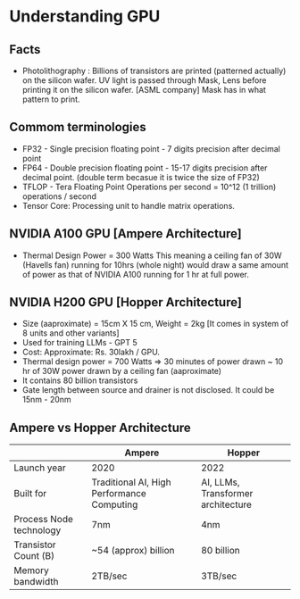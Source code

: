 # Understanding GPU

## Facts

- Photolithography : Billions of transistors are printed (patterned actually) on the silicon wafer.
  UV light is passed through Mask, Lens before printing it on the silicon wafer. [ASML company]
  Mask has in what pattern to print.

## Commom terminologies

- FP32 - Single precision floating point -  7 digits precision after decimal point
- FP64 - Double precision floating point -  15-17 digits precision after decimal point. 
        (double term becasue it is twice the size of FP32)
- TFLOP - Tera Floating Point Operations per second = 10^12 (1 trillion) operations / second
- Tensor Core: Processing unit to handle matrix operations.

## NVIDIA A100 GPU [Ampere Architecture]

- Thermal Design Power = 300 Watts
  This meaning a ceiling fan of 30W (Havells fan) running for 10hrs (whole night)
  would draw a same amount of power as that of NVIDIA A100 running for 1 hr at full power.


## NVIDIA H200 GPU [Hopper Architecture]

- Size (aaproximate) = 15cm X 15 cm, Weight = 2kg [It comes in system of 8 units and other variants]
- Used for training LLMs - GPT 5
- Cost: Approximate: Rs. 30lakh / GPU.
- Thermal design power = 700 Watts => 30 minutes of power drawn ~ 10 hr of 30W power drawn by a ceiling fan (aaproximate)
- It contains 80 billion transistors
- Gate length between source and drainer is not disclosed. It could be 15nm - 20nm

## Ampere vs Hopper Architecture

|  | Ampere | Hopper |
|------|------|------|
| Launch year | 2020 | 2022 |
| Built for | Traditional AI, High Performance Computing | AI, LLMs, Transformer architecture |
| Process Node technology | 7nm | 4nm |
| Transistor Count (B) | ~54 (approx) billion | 80 billion |
| Memory bandwidth | 2TB/sec | 3TB/sec |